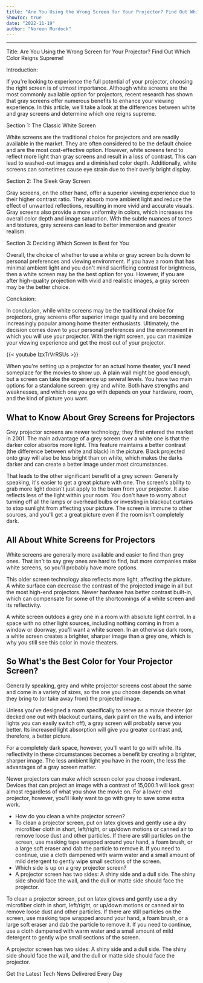 ```yaml
---
title: "Are You Using the Wrong Screen for Your Projector? Find Out Which Color Reigns Supreme!"
ShowToc: true 
date: "2022-11-19"
author: "Noreen Murdock"
---
```

*****
Title: Are You Using the Wrong Screen for Your Projector? Find Out Which Color Reigns Supreme!

Introduction:

If you're looking to experience the full potential of your projector, choosing the right screen is of utmost importance. Although white screens are the most commonly available option for projectors, recent research has shown that gray screens offer numerous benefits to enhance your viewing experience. In this article, we'll take a look at the differences between white and gray screens and determine which one reigns supreme.

Section 1: The Classic White Screen

White screens are the traditional choice for projectors and are readily available in the market. They are often considered to be the default choice and are the most cost-effective option. However, white screens tend to reflect more light than gray screens and result in a loss of contrast. This can lead to washed-out images and a diminished color depth. Additionally, white screens can sometimes cause eye strain due to their overly bright display.

Section 2: The Sleek Gray Screen

Gray screens, on the other hand, offer a superior viewing experience due to their higher contrast ratio. They absorb more ambient light and reduce the effect of unwanted reflections, resulting in more vivid and accurate visuals. Gray screens also provide a more uniformity in colors, which increases the overall color depth and image saturation. With the subtle nuances of tones and textures, gray screens can lead to better immersion and greater realism.

Section 3: Deciding Which Screen is Best for You

Overall, the choice of whether to use a white or gray screen boils down to personal preferences and viewing environment. If you have a room that has minimal ambient light and you don't mind sacrificing contrast for brightness, then a white screen may be the best option for you. However, if you are after high-quality projection with vivid and realistic images, a gray screen may be the better choice.

Conclusion:

In conclusion, while white screens may be the traditional choice for projectors, gray screens offer superior image quality and are becoming increasingly popular among home theater enthusiasts. Ultimately, the decision comes down to your personal preferences and the environment in which you will use your projector. With the right screen, you can maximize your viewing experience and get the most out of your projector.

{{< youtube IzxTrVrRSUs >}} 




When you're setting up a projector for an actual home theater, you'll need someplace for the movies to show up. A plain wall might be good enough, but a screen can take the experience up several levels. You have two main options for a standalone screen: grey and white. Both have strengths and weaknesses, and which one you go with depends on your hardware, room, and the kind of picture you want.

 
##   What to Know About Grey Screens for Projectors  
 

Grey projector screens are newer technology; they first entered the market in 2001. The main advantage of a grey screen over a white one is that the darker color absorbs more light. This feature maintains a better contrast (the difference between white and black) in the picture. Black projected onto gray will also be less bright than on white, which makes the darks darker and can create a better image under most circumstances.

 

That leads to the other significant benefit of a grey screen: Generally speaking, it's easier to get a great picture with one. The screen's ability to grab more light doesn't just apply to the beam from your projector. It also reflects less of the light within your room. You don't have to worry about turning off all the lamps or overhead bulbs or investing in blackout curtains to stop sunlight from affecting your picture. The screen is immune to other sources, and you'll get a great picture even if the room isn't completely dark.

 
##   All About White Screens for Projectors  
 

White screens are generally more available and easier to find than grey ones. That isn't to say grey ones are hard to find, but more companies make white screens, so you'll probably have more options.

 

This older screen technology also reflects more light, affecting the picture. A white surface can decrease the contrast of the projected image in all but the most high-end projectors. Newer hardware has better contrast built-in, which can compensate for some of the shortcomings of a white screen and its reflectivity.

 

A white screen outdoes a grey one in a room with absolute light control. In a space with no other light sources, including nothing coming in from a window or doorway, you'll want a white screen. In an otherwise dark room, a white screen creates a brighter, sharper image than a grey one, which is why you still see this color in movie theaters.

 
##   So What's the Best Color for Your Projector Screen?  
 

Generally speaking, grey and white projector screens cost about the same and come in a variety of sizes, so the one you choose depends on what they bring to (or take away from) the projected image.

 

Unless you've designed a room specifically to serve as a movie theater (or decked one out with blackout curtains, dark paint on the walls, and interior lights you can easily switch off), a gray screen will probably serve you better. Its increased light absorption will give you greater contrast and, therefore, a better picture.

 

For a completely dark space, however, you'll want to go with white. Its reflectivity in these circumstances becomes a benefit by creating a brighter, sharper image. The less ambient light you have in the room, the less the advantages of a gray screen matter.

 

Newer projectors can make which screen color you choose irrelevant. Devices that can project an image with a contrast of 15,000:1 will look great almost regardless of what you show the movie on. For a lower-end projector, however, you'll likely want to go with grey to save some extra work.

 
- How do you clean a white projector screen?
 - To clean a projector screen, put on latex gloves and gently use a dry microfiber cloth in short, left/right, or up/down motions or canned air to remove loose dust and other particles. If there are still particles on the screen, use masking tape wrapped around your hand, a foam brush, or a large soft eraser and dab the particle to remove it. If you need to continue, use a cloth dampened with warm water and a small amount of mild detergent to gently wipe small sections of the screen.
 - Which side is up on a grey projector screen?
 - A projector screen has two sides: A shiny side and a dull side. The shiny side should face the wall, and the dull or matte side should face the projector.

 
To clean a projector screen, put on latex gloves and gently use a dry microfiber cloth in short, left/right, or up/down motions or canned air to remove loose dust and other particles. If there are still particles on the screen, use masking tape wrapped around your hand, a foam brush, or a large soft eraser and dab the particle to remove it. If you need to continue, use a cloth dampened with warm water and a small amount of mild detergent to gently wipe small sections of the screen.
 
A projector screen has two sides: A shiny side and a dull side. The shiny side should face the wall, and the dull or matte side should face the projector.
 

Get the Latest Tech News Delivered Every Day




